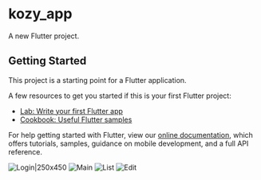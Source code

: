 # kozy_app

A new Flutter project.

## Getting Started

This project is a starting point for a Flutter application.

A few resources to get you started if this is your first Flutter project:

- [Lab: Write your first Flutter app](https://flutter.dev/docs/get-started/codelab)
- [Cookbook: Useful Flutter samples](https://flutter.dev/docs/cookbook)

For help getting started with Flutter, view our
[online documentation](https://flutter.dev/docs), which offers tutorials,
samples, guidance on mobile development, and a full API reference.

![Login|250x450](https://user-images.githubusercontent.com/29410722/155874247-8d666656-4a3a-4426-9f91-470c7c34b983.png)
![Main](https://user-images.githubusercontent.com/29410722/155874353-8ebbd3fa-0648-4afe-98e7-55335a42d753.png)
![List](https://user-images.githubusercontent.com/29410722/155874359-86b01cdc-326c-4ba2-baff-e581c408a06c.png)
![Edit](https://user-images.githubusercontent.com/29410722/155874366-249e471b-3658-468e-85db-f518a9046403.png)
